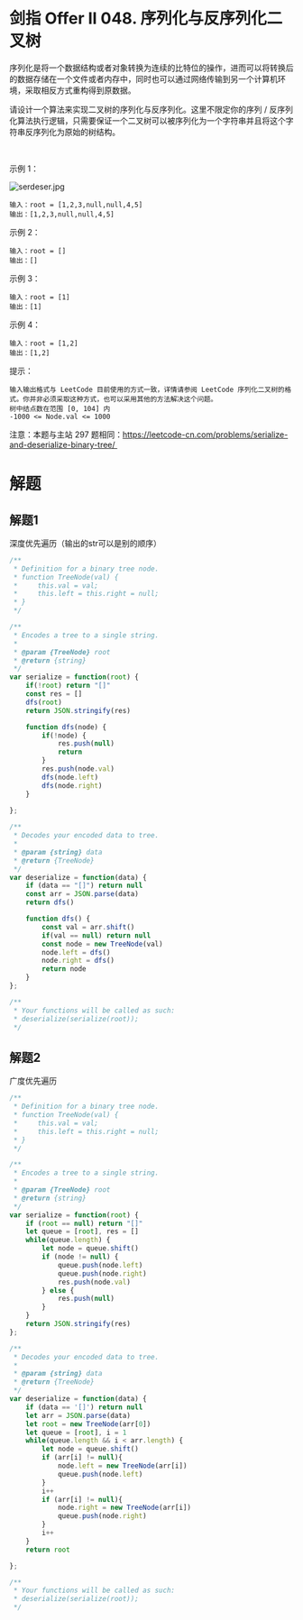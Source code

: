 # 剑指 Offer II 048. 序列化与反序列化二叉树

序列化是将一个数据结构或者对象转换为连续的比特位的操作，进而可以将转换后的数据存储在一个文件或者内存中，同时也可以通过网络传输到另一个计算机环境，采取相反方式重构得到原数据。

请设计一个算法来实现二叉树的序列化与反序列化。这里不限定你的序列 / 反序列化算法执行逻辑，只需要保证一个二叉树可以被序列化为一个字符串并且将这个字符串反序列化为原始的树结构。

 

示例 1：

![serdeser.jpg](https://pic.leetcode-cn.com/1637674549-levCDQ-serdeser.jpg)

```
输入：root = [1,2,3,null,null,4,5]
输出：[1,2,3,null,null,4,5]
```
示例 2：
```
输入：root = []
输出：[]
```
示例 3：
```
输入：root = [1]
输出：[1]
```
示例 4：
```
输入：root = [1,2]
输出：[1,2]
```

提示：
```
输入输出格式与 LeetCode 目前使用的方式一致，详情请参阅 LeetCode 序列化二叉树的格式。你并非必须采取这种方式，也可以采用其他的方法解决这个问题。
树中结点数在范围 [0, 104] 内
-1000 <= Node.val <= 1000
```

注意：本题与主站 297 题相同：https://leetcode-cn.com/problems/serialize-and-deserialize-binary-tree/ 

# 解题
## 解题1
深度优先遍历（输出的str可以是别的顺序）
```js
/**
 * Definition for a binary tree node.
 * function TreeNode(val) {
 *     this.val = val;
 *     this.left = this.right = null;
 * }
 */

/**
 * Encodes a tree to a single string.
 *
 * @param {TreeNode} root
 * @return {string}
 */
var serialize = function(root) {
    if(!root) return "[]"
    const res = []
    dfs(root)
    return JSON.stringify(res)

    function dfs(node) {
        if(!node) {
            res.push(null)
            return
        }
        res.push(node.val)
        dfs(node.left)
        dfs(node.right)
    }
    
};

/**
 * Decodes your encoded data to tree.
 *
 * @param {string} data
 * @return {TreeNode}
 */
var deserialize = function(data) {
    if (data == "[]") return null
    const arr = JSON.parse(data)
    return dfs()

    function dfs() {
        const val = arr.shift()
        if(val == null) return null
        const node = new TreeNode(val)
        node.left = dfs()
        node.right = dfs()
        return node
    }
};

/**
 * Your functions will be called as such:
 * deserialize(serialize(root));
 */
```

## 解题2
广度优先遍历
```js
/**
 * Definition for a binary tree node.
 * function TreeNode(val) {
 *     this.val = val;
 *     this.left = this.right = null;
 * }
 */

/**
 * Encodes a tree to a single string.
 *
 * @param {TreeNode} root
 * @return {string}
 */
var serialize = function(root) {
    if (root == null) return "[]"
    let queue = [root], res = []
    while(queue.length) {
        let node = queue.shift()
        if (node != null) {
            queue.push(node.left)
            queue.push(node.right)
            res.push(node.val)
        } else {
            res.push(null)
        }
    }
    return JSON.stringify(res)
};

/**
 * Decodes your encoded data to tree.
 *
 * @param {string} data
 * @return {TreeNode}
 */
var deserialize = function(data) {
    if (data == '[]') return null
    let arr = JSON.parse(data)
    let root = new TreeNode(arr[0])
    let queue = [root], i = 1
    while(queue.length && i < arr.length) {
        let node = queue.shift()
        if (arr[i] != null){
            node.left = new TreeNode(arr[i])
            queue.push(node.left)
        }
        i++
        if (arr[i] != null){
            node.right = new TreeNode(arr[i])
            queue.push(node.right)
        }
        i++
    }
    return root

};

/**
 * Your functions will be called as such:
 * deserialize(serialize(root));
 */
```